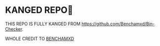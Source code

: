 # KANGED REPO🔐

THIS REPO IS FULLY KANGED FROM https://github.com/Benchamxd/Bin-Checker.

WHOLE CREDIT TO [BENCHAMXD](https://github.com/Benchamxd)
